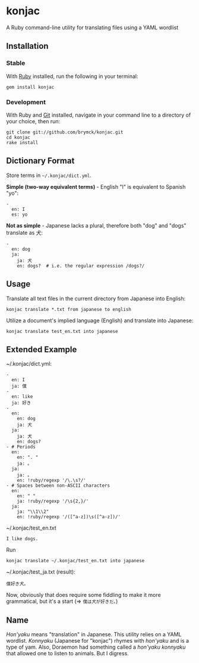 konjac
======

A Ruby command-line utility for translating files using a YAML wordlist

Installation
------------

### Stable

With [Ruby](http://www.ruby-lang.org/en/downloads/) installed, run the
following in your terminal:

    gem install konjac

### Development

With Ruby and [Git](http://help.github.com/set-up-git-redirect) installed,
navigate in your command line to a directory of your choice, then run:

    git clone git://github.com/brymck/konjac.git
    cd konjac
    rake install

Dictionary Format
-----------------

Store terms in `~/.konjac/dict.yml`.

**Simple (two-way equivalent terms)** - English "I" is equivalent to Spanish
"yo":

    -
      en: I
      es: yo

**Not as simple** - Japanese lacks a plural, therefore both "dog" and "dogs"
translate as 犬:

    -
      en: dog
      ja:
        ja: 犬
        en: dogs?  # i.e. the regular expression /dogs?/

Usage
-----

Translate all text files in the current directory from Japanese into English:

    konjac translate *.txt from japanese to english

Utilize a document's implied language (English) and translate into Japanese:

    konjac translate test_en.txt into japanese


Extended Example
----------------

~/.konjac/dict.yml:

    -
      en: I
      ja: 僕
    -
      en: like
      ja: 好き
    -
      en:
        en: dog
        ja: 犬
      ja:
        ja: 犬
        en: dogs?
    - # Periods
      en:
        en: ". "
        ja: 。
      ja:
        ja: 。
        en: !ruby/regexp '/\.\s?/'
    - # Spaces between non-ASCII characters
      en:
        en: " "
        ja: !ruby/regexp '/\s{2,}/'
      ja:
        ja: "\\1\\2"
        en: !ruby/regexp '/([^a-z])\s([^a-z])/'

~/.konjac/test_en.txt

    I like dogs.

Run

    konjac translate ~/.konjac/test_en.txt into japanese

~/.konjac/test_ja.txt (result):

    僕好き犬。

Now, obviously that does require some fiddling to make it more grammatical, but
it's a start (=> `僕は犬が好きだ。`)

Name
----

*Hon'yaku* means "translation" in Japanese. This utility relies on a YAML
wordlist. *Konnyaku* (Japanese for "konjac") rhymes with *hon'yaku* and is a
type of yam. Also, Doraemon had something called a *hon'yaku konnyaku* that
allowed one to listen to animals. But I digress.
